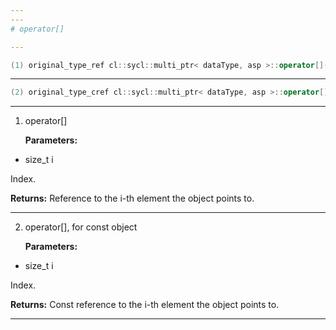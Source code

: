 ```yaml
---
---
# operator[]

---
```


```cpp
(1) original_type_ref cl::sycl::multi_ptr< dataType, asp >::operator[](size_t i)
```

---

```cpp
(2) original_type_cref cl::sycl::multi_ptr< dataType, asp >::operator[](size_t i) const
```

---

1. operator[] 

   **Parameters:**

  * size_t i

   Index. 

   **Returns:** Reference to the i-th element the object points to. 

---

2. operator[], for const object 

   **Parameters:**

  * size_t i

   Index. 

   **Returns:** Const reference to the i-th element the object points to. 

---

